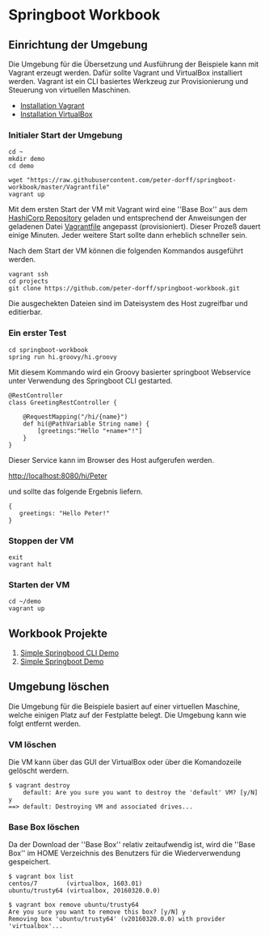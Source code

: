 # Springboot Workbook

## Einrichtung der Umgebung
Die Umgebung für die Übersetzung und Ausführung der Beispiele kann mit Vagrant erzeugt werden. Dafür sollte Vagrant und VirtualBox installiert werden. Vagrant ist ein CLI basiertes Werkzeug zur Provisionierung und Steuerung von virtuellen Maschinen.

* [Installation Vagrant](https://www.vagrantup.com/downloads.html)
* [Installation VirtualBox](https://www.virtualbox.org/wiki/Downloads)

### Initialer Start der Umgebung
```
cd ~
mkdir demo
cd demo

wget "https://raw.githubusercontent.com/peter-dorff/springboot-workbook/master/Vagrantfile"
vagrant up
```

Mit dem ersten Start der VM mit Vagrant wird eine ''Base Box'' aus dem [HashiCorp Repository](https://atlas.hashicorp.com/boxes/search) geladen und entsprechend der Anweisungen der geladenen Datei [Vagrantfile](https://raw.githubusercontent.com/peter-dorff/springboot-workbook/master/Vagrantfile)   angepasst (provisioniert). Dieser Prozeß dauert einige Minuten. Jeder weitere Start sollte dann erheblich schneller sein. 

Nach dem Start der VM können die folgenden Kommandos ausgeführt werden.

```
vagrant ssh
cd projects
git clone https://github.com/peter-dorff/springboot-workbook.git
```

Die ausgechekten Dateien sind im Dateisystem des Host zugreifbar und editierbar.

### Ein erster Test

```
cd springboot-workbook
spring run hi.groovy/hi.groovy
```

Mit diesem Kommando wird ein Groovy basierter springboot Webservice unter Verwendung des Springboot CLI gestarted. 

```
@RestController
class GreetingRestController {
  
	@RequestMapping("/hi/{name}")
	def hi(@PathVariable String name) {
    	[greetings:"Hello "+name+"!"]
	}
}
```

Dieser Service kann im Browser des Host aufgerufen werden.  

[http://localhost:8080/hi/Peter](http://localhost:8080/hi/Peter)

und sollte das folgende Ergebnis liefern.

```
{
   greetings: "Hello Peter!"
}
```

### Stoppen der VM
```
exit
vagrant halt
```

### Starten der VM
```
cd ~/demo
vagrant up
```

## Workbook Projekte

1. [Simple Springbood CLI Demo](./hi.groovy/HI.GROOVY.md)
2. [Simple Springboot Demo](./hi.java/HI.JAVA.md) 

## Umgebung löschen

Die Umgebung für die Beispiele basiert auf einer virtuellen Maschine, welche einigen Platz auf der Festplatte belegt. Die Umgebung kann wie folgt entfernt werden.

### VM löschen
Die VM kann über das GUI der VirtualBox oder über die Komandozeile gelöscht werdern.

```
$ vagrant destroy
    default: Are you sure you want to destroy the 'default' VM? [y/N] y
==> default: Destroying VM and associated drives...
```

### Base Box löschen

Da der Download der ''Base Box'' relativ zeitaufwendig ist, wird die ''Base Box'' im HOME Verzeichnis des Benutzers für die Wiederverwendung gespeichert. 

```
$ vagrant box list
centos/7        (virtualbox, 1603.01)
ubuntu/trusty64 (virtualbox, 20160320.0.0)

$ vagrant box remove ubuntu/trusty64
Are you sure you want to remove this box? [y/N] y
Removing box 'ubuntu/trusty64' (v20160320.0.0) with provider 'virtualbox'...
```
